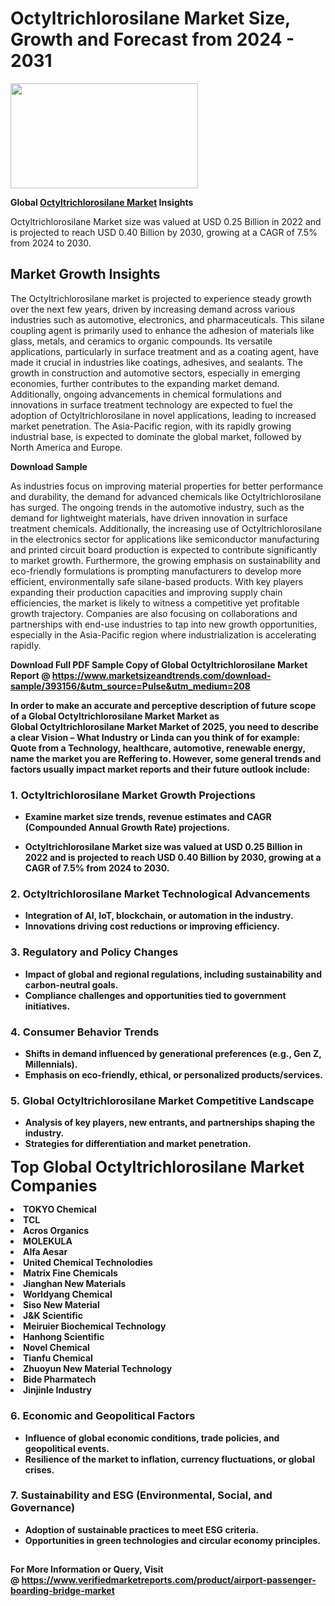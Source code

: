 <H1>Octyltrichlorosilane Market Size, Growth and Forecast from 2024 - 2031</H1><img class="aligncenter size-medium wp-image-584254" src="https://thirdeyenews.in/wp-content/uploads/2024/09/Global-Market-Research-300x168.jpeg" alt="" width="300" height="168" /><p><strong>Global&nbsp;<a href="https://www.marketsizeandtrends.com/download-sample/393156/&amp;utm_source=Pulse&amp;utm_medium=208">Octyltrichlorosilane Market</a> Insights</strong></p><p>Octyltrichlorosilane Market size was valued at USD 0.25 Billion in 2022 and is projected to reach USD 0.40 Billion by 2030, growing at a CAGR of 7.5% from 2024 to 2030.</p><p><h2>Market Growth Insights</h2> <p>The Octyltrichlorosilane market is projected to experience steady growth over the next few years, driven by increasing demand across various industries such as automotive, electronics, and pharmaceuticals. This silane coupling agent is primarily used to enhance the adhesion of materials like glass, metals, and ceramics to organic compounds. Its versatile applications, particularly in surface treatment and as a coating agent, have made it crucial in industries like coatings, adhesives, and sealants. The growth in construction and automotive sectors, especially in emerging economies, further contributes to the expanding market demand. Additionally, ongoing advancements in chemical formulations and innovations in surface treatment technology are expected to fuel the adoption of Octyltrichlorosilane in novel applications, leading to increased market penetration. The Asia-Pacific region, with its rapidly growing industrial base, is expected to dominate the global market, followed by North America and Europe.</p> <p><strong>Download Sample</strong></p> <p>As industries focus on improving material properties for better performance and durability, the demand for advanced chemicals like Octyltrichlorosilane has surged. The ongoing trends in the automotive industry, such as the demand for lightweight materials, have driven innovation in surface treatment chemicals. Additionally, the increasing use of Octyltrichlorosilane in the electronics sector for applications like semiconductor manufacturing and printed circuit board production is expected to contribute significantly to market growth. Furthermore, the growing emphasis on sustainability and eco-friendly formulations is prompting manufacturers to develop more efficient, environmentally safe silane-based products. With key players expanding their production capacities and improving supply chain efficiencies, the market is likely to witness a competitive yet profitable growth trajectory. Companies are also focusing on collaborations and partnerships with end-use industries to tap into new growth opportunities, especially in the Asia-Pacific region where industrialization is accelerating rapidly.</p> <p><strong></p><p><span class=""><strong>Download Full PDF Sample Copy of Global Octyltrichlorosilane Market Report</strong> @ <a href="https://www.marketsizeandtrends.com/download-sample/393156/&amp;utm_source=Pulse&amp;utm_medium=208" target="_blank">https://www.marketsizeandtrends.com/download-sample/393156/&amp;utm_source=Pulse&amp;utm_medium=208</a></span></p><p>In order to make an accurate and perceptive description of future scope of a Global&nbsp;Octyltrichlorosilane Market Market as Global&nbsp;Octyltrichlorosilane Market Market of 2025, you need to describe a clear Vision &ndash; What Industry or Linda can you think of for example: Quote from a Technology, healthcare, automotive, renewable energy, name the market you are Reffering to. However, some general trends and factors usually impact market reports and their future outlook include:</p><h3>1.&nbsp;<strong>Octyltrichlorosilane Market Growth Projections</strong></h3><ul><li>Examine market size trends, revenue estimates and CAGR (Compounded Annual Growth Rate) projections.</li><li><p>Octyltrichlorosilane Market size was valued at USD 0.25 Billion in 2022 and is projected to reach USD 0.40 Billion by 2030, growing at a CAGR of 7.5% from 2024 to 2030.</p></li></ul><h3>2.&nbsp;<strong>Octyltrichlorosilane Market Technological Advancements</strong></h3><ul><li>Integration of AI, IoT, blockchain, or automation in the industry.</li><li>Innovations driving cost reductions or improving efficiency.</li></ul><h3>3.&nbsp;<strong>Regulatory and Policy Changes</strong></h3><ul><li>Impact of global and regional regulations, including sustainability and carbon-neutral goals.</li><li>Compliance challenges and opportunities tied to government initiatives.</li></ul><h3>4.&nbsp;<strong>Consumer Behavior Trends</strong></h3><ul><li>Shifts in demand influenced by generational preferences (e.g., Gen Z, Millennials).</li><li>Emphasis on eco-friendly, ethical, or personalized products/services.</li></ul><h3>5.&nbsp;<strong>Global Octyltrichlorosilane Market Competitive Landscape</strong></h3><ul><li>Analysis of key players, new entrants, and partnerships shaping the industry.</li><li>Strategies for differentiation and market penetration.</li></ul><p data-pm-slice="1 1 []"><span style="color: inherit; font-family: inherit; font-size: 25px;">Top Global Octyltrichlorosilane Market Companies</span></p><div class="" data-test-id=""><p><li>TOKYO Chemical</li><li> TCL</li><li> Acros Organics</li><li> MOLEKULA</li><li> Alfa Aesar</li><li> United Chemical Technolodies</li><li> Matrix Fine Chemicals</li><li> Jianghan New Materials</li><li> Worldyang Chemical</li><li> Siso New Material</li><li> J&K Scientific</li><li> Meiruier Biochemical Technology</li><li> Hanhong Scientific</li><li> Novel Chemical</li><li> Tianfu Chemical</li><li> Zhuoyun New Material Technology</li><li> Bide Pharmatech</li><li> Jinjinle Industry</li></p></div><h3>6.&nbsp;<strong>Economic and Geopolitical Factors</strong></h3><ul><li>Influence of global economic conditions, trade policies, and geopolitical events.</li><li>Resilience of the market to inflation, currency fluctuations, or global crises.</li></ul><h3>7.&nbsp;<strong>Sustainability and ESG (Environmental, Social, and Governance)</strong></h3><ul><li>Adoption of sustainable practices to meet ESG criteria.</li><li>Opportunities in green technologies and circular economy principles.</li></ul><h2><strong style="font-size: 14px;">For More Information or Query, Visit @&nbsp;</strong><a style="background-color: #ffffff; font-size: 14px;" href="https://www.marketsizeandtrends.com/report/octyltrichlorosilane-market/" target="_blank">https://www.verifiedmarketreports.com/product/airport-passenger-boarding-bridge-market</a></h2>

